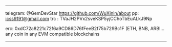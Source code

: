 ---------------------------------
telegram: @GemDevStar
https://github.com/WuXinin/about
pp: icss9191@gmail.com
trc : TVaJH2PVx2sveKSP5yjCChoTbEuALkJ9Np

erc: 0xdC72a8221c72f6a9CD86D76fFeeB2f75b729Bc1F (ETH, BNB, ARBI... any coin in any EVM compatible blockchains

-------------------------
